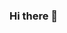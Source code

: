 ### Hi there 👋

<!--
**michaelito80us/michaelito80us** is a ✨ _special_ ✨ repository because its `README.md` (this file) appears on your GitHub profile.

Here are some ideas to get you started:

- 🔭 I’m currently working on ...
- 🌱 I’m currently learning ...
- 👯 I’m looking to collaborate on ...
- 🤔 I’m looking for help with ...
- 💬 Ask me about ...
- 📫 How to reach me: ...
- 😄 Pronouns: ...
- ⚡ Fun fact: ...
-->

<!--
# Hi there! 👋

I'm John, a software engineer with a passion for coding and building things.

## About Me

I'm a self-taught programmer with experience in a variety of technologies, including:

- Ruby
- Ruby on Rails
- JavaScript
- TypeScript
- Angular
- HTML
- CSS
- React
- React Native
- WeChat Developer Tools
- Koa
- Express
- SQL
- MongoDB
- Mongoose
- GraphQL
- Tailwind CSS

## Projects

I have worked on several projects, including:

- [Example project 1](https://github.com/example-project-1)
- [Example project 2](https://github.com/example-project-2)

In addition to these projects, I have also built personal projects, such as:

- [Personal project 1](https://github.com/personal-project-1)
- [Personal project 2](https://github.com/personal-project-2)

## Skills

- Frontend development: React, Angular, HTML, CSS, Tailwind CSS
- Backend development: Ruby on Rails, Express, Koa, GraphQL, SQL, MongoDB
- Mobile app development: React Native, WeChat Developer Tools

## Contact Me

If you're interested in learning more about me or would like to chat about potential job opportunities, feel free to reach out:

- Email: [john@example.com](mailto:john@example.com)
- LinkedIn: [John Doe](https://www.linkedin.com/in/john-doe/)

Looking forward to hearing from you!

-->
